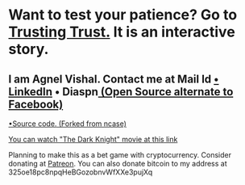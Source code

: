 
# Want to test your patience? Go to <a href="https://agnelvishal.github.io/TrustingTrust">Trusting Trust.</a> It is an interactive story.


## I am Agnel Vishal. Contact me at Mail Id <a href="mailto:agnelvishal@gmail.com">• <a href="https://www.linkedin.com/in/agnel-vishal-3a419694">LinkedIn</a> • Diaspn<a href="https://diasp.in/people/63ba3c801f59013415b3001a4acf2b98"> (Open Source alternate to Facebook) 
•Source code.<a href="https://github.com/agnelvishal/TrustingTrust"> (Forked from ncase) 

You can watch "The Dark Knight" movie at <a href="http://prourls.co/uqoq">this link</a> 

Planning to make this as a bet game with cryptocurrency. Consider donating at <a href="https://www.patreon.com/agnelvishal">Patreon</a>. You can also donate bitcoin to my address at 325oe18pc8npqHeBGozobnvWfXXe3pujXq
